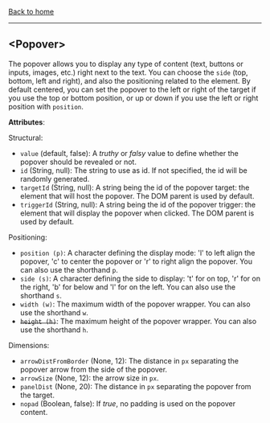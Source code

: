 [Back to home](https://github.com/misurida/eg-elements#eg-elements)

---

## \<Popover\>

The popover allows you to display any type of content (text, buttons or inputs, images, etc.) right next to the text. You can choose the `side` (top, bottom, left and right), and also the positioning related to the element. By default centered, you can set the popover to the left or right of the target if you use the top or bottom position, or up or down if you use the left or right position with `position`.

**Attributes**:

Structural:
- `value` (default, false): A *truthy* or *falsy* value to define whether the popover should be revealed or not.
- `id` (String, null): The string to use as id. If not specified, the id will be randomly generated.
- `targetId` (String, null): A string being the id of the popover target: the element that will host the popover. The DOM parent is used by default.
- `triggerId` (String, null): A string being the id of the popover trigger: the element that will display the popover when clicked. The DOM parent is used by default.

Positioning:
- `position (p)`: A character defining the display mode: 'l' to left align the popover, 'c' to center the popover or 'r' to right align the popover. You can also use the shorthand `p`.
- `side (s)`: A character defining the side to display: 't' for on top, 'r' for on the right, 'b' for below and 'l' for on the left. You can also use the shorthand `s`.
- `width (w)`: The maximum width of the popover wrapper. You can also use the shorthand `w`.
- ~~`height (h)`~~: The maximum height of the popover wrapper. You can also use the shorthand `h`.

Dimensions:
- `arrowDistFromBorder` (None, 12): The distance in `px` separating the popover arrow from the side of the popover.
- `arrowSize` (None, 12): the arrow size in `px`.
- `panelDist` (None, 20): The distance in `px` separating the popover from the target.
- `nopad` (Boolean, false): If *true*, no padding is used on the popover content.
